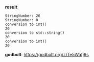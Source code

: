 **result**:
```
StringNumber: 20
StringNumber: 0
conversion to int()
20
conversion to std::string()
20
conversion to int()
20
```
**godbolt**: https://godbolt.org/z/Te5Wafj9s
